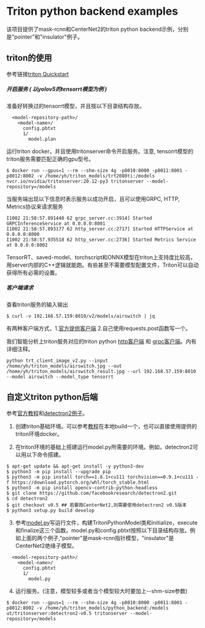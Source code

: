 # Triton python backend examples
该项目提供了mask-rcnn和CenterNet2的triton python backend示例，分别是"pointer"和"insulator"例子。

## triton的使用
参考链接[triton Quickstart](https://github.com/triton-inference-server/server/blob/main/docs/quickstart.md)

##### 开启服务 ( 以yolov5的tensorrt模型为例 )
准备好转换过的tensorrt模型，并且按以下目录结构存放。
```
  <model-repository-path>/
    <model-name>/
      config.pbtxt
      1/
        model.plan
```
运行triton docker，并且使用tritonserver命令开启服务。注意, tensorrt模型的triton服务需要匹配正确的gpu型号。
```
$ docker run --gpus=1 --rm --shm-size 4g -p8010:8000 -p8011:8001 -p8012:8002 -v /home/yh/triton_models/trt2080ti:/models nvcr.io/nvidia/tritonserver:20.12-py3 tritonserver --model-repository=/models
```
当服务端出现以下信息时表示服务以成功开启，且可以使用GRPC, HTTP, Metrics协议来请求服务
```
I1002 21:58:57.891440 62 grpc_server.cc:3914] Started GRPCInferenceService at 0.0.0.0:8001
I1002 21:58:57.893177 62 http_server.cc:2717] Started HTTPService at 0.0.0.0:8000
I1002 21:58:57.935518 62 http_server.cc:2736] Started Metrics Service at 0.0.0.0:8002
```
TensorRT、saved-model、torchscript和ONNX模型在triton上支持度比较高，用server内部的C++逻辑就能跑。有些甚至不需要模型配置文件，Triton可以自动获得所有必需的设置。
##### 客户端请求
查看triton服务的输入输出
```
$ curl -v 192.168.57.159:8010/v2/models/airswitch | jq
```
有两种客户端方式，1.[官方提供客户端](https://github.com/triton-inference-server/client) 2.自己使用requests.post函数写一个。

我们智能分析上triton服务对应的triton python [http客户端](https://git.utapp.cn/fangjiacong/yolov5/-/blob/add_http_infer/trt_client_image_v2.py) 和 [grpc客户端](https://git.utapp.cn/fangjiacong/yolov5/-/blob/add_http_infer/triton_client_grpc.py)。内有详细注释。
```
python trt_client_image_v2.py --input /home/yh/triton_models/airswitch.jpg --out /home/yh/triton_models/airswitch_result.jpg --url 192.168.57.159:8010 --model airswitch --model_type tensorrt
```
## 自定义triton python后端
参考[官方教程](https://github.com/triton-inference-server/python_backend)和[detectron2例子](https://github.com/triton-inference-server/server/issues/3074)。

1. 创建triton基础环境。可以参考[教程](https://github.com/triton-inference-server/python_backend)在本地build一个，也可以直接使用提供的triton环境docker。

2. 在triton环境的基础上搭建运行model.py所需要的环境。例如，detectron2可以用以下命令搭建。
```
$ apt-get update && apt-get install -y python3-dev
$ python3 -m pip install --upgrade pip
$ python3 -m pip install torch==1.8.1+cu111 torchvision==0.9.1+cu111 -f https://download.pytorch.org/whl/torch_stable.html
$ python3 -m pip install opencv-contrib-python-headless
$ git clone https://github.com/facebookresearch/detectron2.git
$ cd detectron2   
$ git checkout v0.5 ## 若要跑CenterNet2,则需要使用detectron2 v0.5版本
$ python3 setup.py build develop
```
3. 参考[model.py](https://github.com/triton-inference-server/python_backend/blob/main/examples/add_sub/model.py)写运行文件，构建TritonPythonModel类和initialize，execute和finalize这三个函数。model.py和config.pbtxt按照以下目录结构存放。例如上面的两个例子,"pointer"是mask-rcnn指针模型，"insulator"是CenterNet2绝缘子模型。
```
  <model-repository-path>/
    <model-name>/
      config.pbtxt
      1/
        model.py
```
4. 运行服务。(注意，模型较多或者当个模型较大时要加上--shm-size参数)
```
$ docker run --gpus=1 --rm --shm-size 4g -p8010:8000 -p8011:8001 -p8012:8002 -v /home/yh/triton_models/python_backend:/models ut/tritonserver:detectron2-v0.5 tritonserver --model-repository=/models
```





